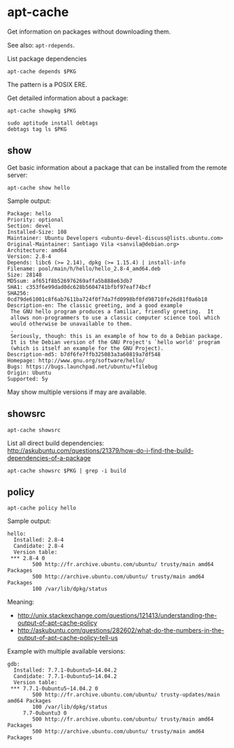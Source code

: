 # apt-cache

Get information on packages without downloading them.

See also: `apt-rdepends`.

List package dependencies

    apt-cache depends $PKG

The pattern is a POSIX ERE.

Get detailed information about a package:

    apt-cache showpkg $PKG

    sudo aptitude install debtags
    debtags tag ls $PKG

## show

Get basic information about a package that can be installed from the remote server:

    apt-cache show hello

Sample output:

    Package: hello
    Priority: optional
    Section: devel
    Installed-Size: 108
    Maintainer: Ubuntu Developers <ubuntu-devel-discuss@lists.ubuntu.com>
    Original-Maintainer: Santiago Vila <sanvila@debian.org>
    Architecture: amd64
    Version: 2.8-4
    Depends: libc6 (>= 2.14), dpkg (>= 1.15.4) | install-info
    Filename: pool/main/h/hello/hello_2.8-4_amd64.deb
    Size: 28148
    MD5sum: af651f8b526976269affa5b888e63db7
    SHA1: c353f6e99dad0dc628b5604741bfbf97eaf74bcf
    SHA256: 0cd79de61001c8f6ab7611ba724f0f7da7fd0998bf0fd98710fe26d81f0a6b18
    Description-en: The classic greeting, and a good example
     The GNU hello program produces a familiar, friendly greeting.  It
     allows non-programmers to use a classic computer science tool which
     would otherwise be unavailable to them.
     .
     Seriously, though: this is an example of how to do a Debian package.
     It is the Debian version of the GNU Project's `hello world' program
     (which is itself an example for the GNU Project).
    Description-md5: b7df6fe7ffb325083a3a60819a7df548
    Homepage: http://www.gnu.org/software/hello/
    Bugs: https://bugs.launchpad.net/ubuntu/+filebug
    Origin: Ubuntu
    Supported: 5y

May show multiple versions if may are available.

## showsrc

    apt-cache showsrc 

List all direct build dependencies: <http://askubuntu.com/questions/21379/how-do-i-find-the-build-dependencies-of-a-package>

    apt-cache showsrc $PKG | grep -i build

## policy

    apt-cache policy hello

Sample output:

    hello:
      Installed: 2.8-4
      Candidate: 2.8-4
      Version table:
     *** 2.8-4 0
            500 http://fr.archive.ubuntu.com/ubuntu/ trusty/main amd64 Packages
            500 http://archive.ubuntu.com/ubuntu/ trusty/main amd64 Packages
            100 /var/lib/dpkg/status

Meaning:

- <http://unix.stackexchange.com/questions/121413/understanding-the-output-of-apt-cache-policy>
- <http://askubuntu.com/questions/282602/what-do-the-numbers-in-the-output-of-apt-cache-policy-tell-us>

Example with multiple available versions:

    gdb:
      Installed: 7.7.1-0ubuntu5~14.04.2
      Candidate: 7.7.1-0ubuntu5~14.04.2
      Version table:
     *** 7.7.1-0ubuntu5~14.04.2 0
            500 http://fr.archive.ubuntu.com/ubuntu/ trusty-updates/main amd64 Packages
            100 /var/lib/dpkg/status
         7.7-0ubuntu3 0
            500 http://fr.archive.ubuntu.com/ubuntu/ trusty/main amd64 Packages
            500 http://archive.ubuntu.com/ubuntu/ trusty/main amd64 Packages
